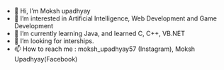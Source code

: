 - 👋 Hi, I’m Moksh upadhyay
- 👀 I’m interested in Artificial Intelligence, Web Development and Game Development
- 🌱 I’m currently learning Java, and learned C, C++, VB.NET
- 💞️ I’m looking for interships.
- 📫 How to reach me : moksh_upadhyay57 (Instagram), Moksh Upadhyay(Facebook)

<!---
MokshUpadhyay57/MokshUpadhyay57 is a ✨ special ✨ repository because its `README.md` (this file) appears on your GitHub profile.
You can click the Preview link to take a look at your changes.
--->
